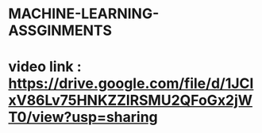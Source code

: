 # MACHINE-LEARNING-ASSGINMENTS
# video link : https://drive.google.com/file/d/1JCIxV86Lv75HNKZZlRSMU2QFoGx2jWT0/view?usp=sharing
